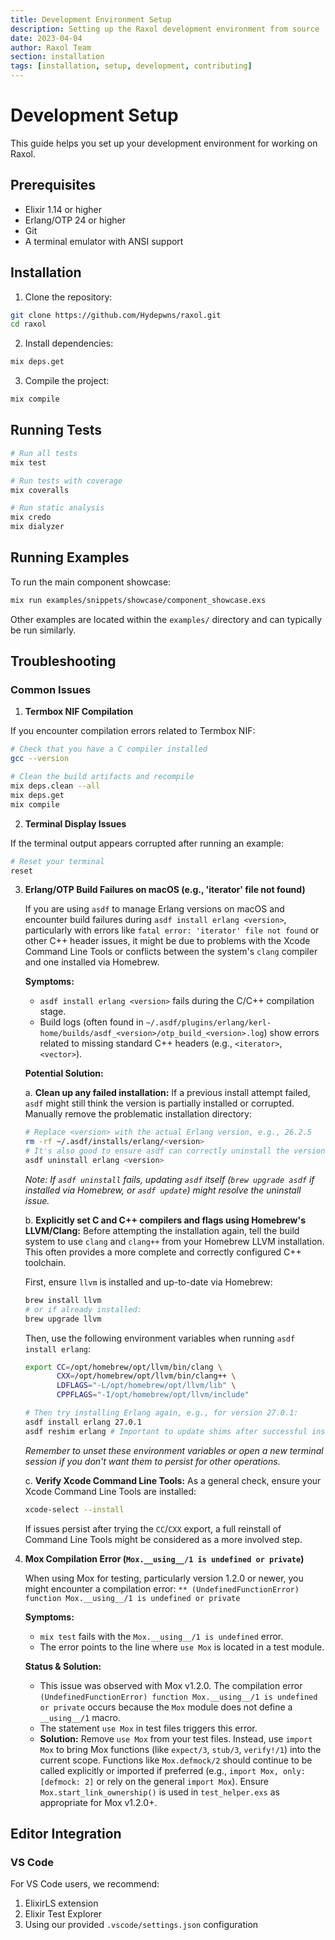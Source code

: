 ```yaml
---
title: Development Environment Setup
description: Setting up the Raxol development environment from source
date: 2023-04-04
author: Raxol Team
section: installation
tags: [installation, setup, development, contributing]
---
```


# Development Setup

This guide helps you set up your development environment for working on Raxol.

## Prerequisites

- Elixir 1.14 or higher
- Erlang/OTP 24 or higher
- Git
- A terminal emulator with ANSI support

## Installation

1. Clone the repository:

```bash
git clone https://github.com/Hydepwns/raxol.git
cd raxol
```

2. Install dependencies:

```bash
mix deps.get
```

3. Compile the project:

```bash
mix compile
```

## Running Tests

```bash
# Run all tests
mix test

# Run tests with coverage
mix coveralls

# Run static analysis
mix credo
mix dialyzer
```

## Running Examples

To run the main component showcase:

```bash
mix run examples/snippets/showcase/component_showcase.exs
```

Other examples are located within the `examples/` directory and can typically be run similarly.

## Troubleshooting

### Common Issues

1. **Termbox NIF Compilation**

If you encounter compilation errors related to Termbox NIF:

```bash
# Check that you have a C compiler installed
gcc --version

# Clean the build artifacts and recompile
mix deps.clean --all
mix deps.get
mix compile
```

2. **Terminal Display Issues**

If the terminal output appears corrupted after running an example:

```bash
# Reset your terminal
reset
```

3. **Erlang/OTP Build Failures on macOS (e.g., 'iterator' file not found)**

   If you are using `asdf` to manage Erlang versions on macOS and encounter build failures during `asdf install erlang <version>`, particularly with errors like `fatal error: 'iterator' file not found` or other C++ header issues, it might be due to problems with the Xcode Command Line Tools or conflicts between the system's `clang` compiler and one installed via Homebrew.

   **Symptoms:**

   - `asdf install erlang <version>` fails during the C/C++ compilation stage.
   - Build logs (often found in `~/.asdf/plugins/erlang/kerl-home/builds/asdf_<version>/otp_build_<version>.log`) show errors related to missing standard C++ headers (e.g., `<iterator>`, `<vector>`).

   **Potential Solution:**

   a. **Clean up any failed installation:**
   If a previous install attempt failed, `asdf` might still think the version is partially installed or corrupted. Manually remove the problematic installation directory:

   ```bash
   # Replace <version> with the actual Erlang version, e.g., 26.2.5
   rm -rf ~/.asdf/installs/erlang/<version>
   # It's also good to ensure asdf can correctly uninstall the version if possible:
   asdf uninstall erlang <version>
   ```

   _Note: If `asdf uninstall` fails, updating `asdf` itself (`brew upgrade asdf` if installed via Homebrew, or `asdf update`) might resolve the uninstall issue._

   b. **Explicitly set C and C++ compilers and flags using Homebrew's LLVM/Clang:**
   Before attempting the installation again, tell the build system to use `clang` and `clang++` from your Homebrew LLVM installation. This often provides a more complete and correctly configured C++ toolchain.

   First, ensure `llvm` is installed and up-to-date via Homebrew:

   ```bash
   brew install llvm
   # or if already installed:
   brew upgrade llvm
   ```

   Then, use the following environment variables when running `asdf install erlang`:

   ```bash
   export CC=/opt/homebrew/opt/llvm/bin/clang \
          CXX=/opt/homebrew/opt/llvm/bin/clang++ \
          LDFLAGS="-L/opt/homebrew/opt/llvm/lib" \
          CPPFLAGS="-I/opt/homebrew/opt/llvm/include"

   # Then try installing Erlang again, e.g., for version 27.0.1:
   asdf install erlang 27.0.1
   asdf reshim erlang # Important to update shims after successful install
   ```

   _Remember to unset these environment variables or open a new terminal session if you don't want them to persist for other operations._

   c. **Verify Xcode Command Line Tools:**
   As a general check, ensure your Xcode Command Line Tools are installed:

   ```bash
   xcode-select --install
   ```

   If issues persist after trying the `CC`/`CXX` export, a full reinstall of Command Line Tools might be considered as a more involved step.

4. **Mox Compilation Error (`Mox.__using__/1 is undefined or private`)**

   When using Mox for testing, particularly version 1.2.0 or newer, you might encounter a compilation error:
   `** (UndefinedFunctionError) function Mox.__using__/1 is undefined or private`

   **Symptoms:**

   - `mix test` fails with the `Mox.__using__/1 is undefined` error.
   - The error points to the line where `use Mox` is located in a test module.

   **Status & Solution:**

   - This issue was observed with Mox v1.2.0. The compilation error `(UndefinedFunctionError) function Mox.__using__/1 is undefined or private` occurs because the `Mox` module does not define a `__using__/1` macro.
   - The statement `use Mox` in test files triggers this error.
   - **Solution:** Remove `use Mox` from your test files. Instead, use `import Mox` to bring Mox functions (like `expect/3`, `stub/3`, `verify!/1`) into the current scope. Functions like `Mox.defmock/2` should continue to be called explicitly or imported if preferred (e.g., `import Mox, only: [defmock: 2]` or rely on the general `import Mox`). Ensure `Mox.start_link_ownership()` is used in `test_helper.exs` as appropriate for Mox v1.2.0+.

## Editor Integration

### VS Code

For VS Code users, we recommend:

1. ElixirLS extension
2. Elixir Test Explorer
3. Using our provided `.vscode/settings.json` configuration
